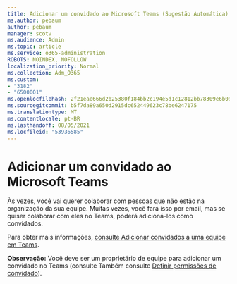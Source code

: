 ```yaml
---
title: Adicionar um convidado ao Microsoft Teams (Sugestão Automática)
ms.author: pebaum
author: pebaum
manager: scotv
ms.audience: Admin
ms.topic: article
ms.service: o365-administration
ROBOTS: NOINDEX, NOFOLLOW
localization_priority: Normal
ms.collection: Adm_O365
ms.custom:
- "3182"
- "6500001"
ms.openlocfilehash: 2f21eae666d2b25380f184bb2c194e5d1c12812bb78309e6b09f9f497163b8c8
ms.sourcegitcommit: b5f7da89a650d2915dc652449623c78be6247175
ms.translationtype: MT
ms.contentlocale: pt-BR
ms.lasthandoff: 08/05/2021
ms.locfileid: "53936585"
---
```

# <a name="add-a-guest-to-microsoft-teams"></a>Adicionar um convidado ao Microsoft Teams

Às vezes, você vai querer colaborar com pessoas que não estão na organização da sua equipe. Muitas vezes, você fará isso por email, mas se quiser colaborar com eles no Teams, poderá adicioná-los como convidados.

Para obter mais informações, [consulte Adicionar convidados a uma equipe em Teams](https://support.office.com/article/add-guests-to-a-team-in-teams-fccb4fa6-f864-4508-bdde-256e7384a14f#ID0EAABAAA=Desktop).

**Observação:** Você deve ser um proprietário de equipe para adicionar um convidado no Teams (consulte Também consulte [Definir permissões de convidado](https://support.office.com/article/set-guest-permissions-for-channels-in-teams-4756c468-2746-4bfd-a582-736d55fcc169)).